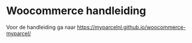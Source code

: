 # Woocommerce handleiding
Voor de handleiding ga naar https://myparcelnl.github.io/woocommerce-myparcel/
